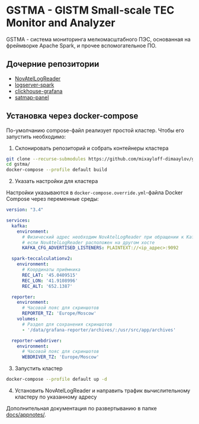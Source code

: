 # GSTMA - GISTM Small-scale TEC Monitor and Analyzer

GSTMA - система мониторинга мелкомасштабного ПЭС, основанная на фреймворке
Apache Spark, и прочее вспомогательное ПО.

## Дочерние репозитории

- [NovAtelLogReader][NovAtelLogReader]
- [logserver-spark][logserver-spark]
- [clickhouse-grafana][clickhouse-grafana]
- [satmap-panel][satmap-panel]

## Установка через docker-compose

По-умолчанию compose-файл реализует простой кластер. Чтобы его запустить
необходимо:

1. Склонировать репозиторий и собрать контейнеры кластера

```sh
git clone --recurse-submodules https://github.com/mixayloff-dimaaylov/gstma.git
cd gstma/
docker-compose --profile default build
```

2. Указать настройки для кластера

Настройки указываются в `docker-compose.override.yml`-файла Docker Compose через
переменные среды:

```yaml
version: "3.4"

services:
  kafka:
    environment:
      # Физический адрес необходим NovAtelLogReader при обращении к Kafka
      # если NovAtelLogReader расположен на другом хосте
      KAFKA_CFG_ADVERTISED_LISTENERS: PLAINTEXT://<ip_адрес>:9092

  spark-teccalculationv2:
    environment:
      # Координаты приёмника
      REC_LAT: '45.0409515'
      REC_LON: '41.9108996'
      REC_ALT: '652.1387'

  reporter:
    environment:
      # Часовой пояс для скриншотов
      REPORTER_TZ: 'Europe/Moscow'
    volumes:
      # Раздел для сохранения скриншотов
      - '/data/grafana-reporter/archives/:/usr/src/app/archives'

  reporter-webdriver:
    environment:
      # Часовой пояс для скриншотов
      WEBDRIVER_TZ: 'Europe/Moscow'
```

3. Запустить кластер 

```sh
docker-compose --profile default up -d
```

4. Установить NovAtelLogReader и направить трафик вычислительному кластеру по
   указанному адресу

Дополнительная документация по развертыванию в папке [docs/appnotes/][docs].

[clickhouse-grafana]: https://github.com/mixayloff-dimaaylov/clickhouse-grafana
[docs]: ./docs/appnotes/
[logserver-spark]: https://github.com/mixayloff-dimaaylov/logserver-spark
[NovAtelLogReader]: https://github.com/mixayloff-dimaaylov/NovAtelLogReader
[satmap-panel]: https://github.com/mixayloff-dimaaylov/satmap-panel
